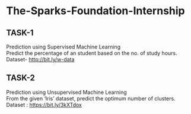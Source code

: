 # The-Sparks-Foundation-Internship
## TASK-1
Prediction using Supervised Machine Learning\
Predict the percentage of an student based on the no. of study hours.\
Dataset- http://bit.ly/w-data

## TASK-2
Prediction using Unsupervised Machine Learning\
From the given ‘Iris’ dataset, predict the optimum number of clusters.\
Dataset : https://bit.ly/3kXTdox
